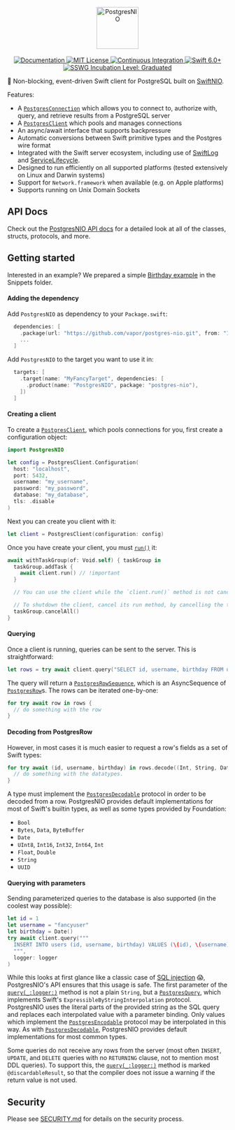 <p align="center">
<img src="https://design.vapor.codes/images/vapor-postgresnio.svg" height="96" alt="PostgresNIO">
<br>
<br>
<a href="https://api.vapor.codes/postgresnio/documentation/postgresnio/">
    <img src="https://design.vapor.codes/images/readthedocs.svg" alt="Documentation">
</a>
<a href="LICENSE">
    <img src="https://design.vapor.codes/images/mitlicense.svg" alt="MIT License">
</a>
<a href="https://github.com/vapor/postgres-nio/actions/workflows/test.yml">
    <img src="https://img.shields.io/github/actions/workflow/status/vapor/postgres-nio/test.yml?event=push&style=plastic&logo=github&label=tests&logoColor=%23ccc" alt="Continuous Integration">
</a>
<a href="https://swift.org">
    <img src="https://design.vapor.codes/images/swift60up.svg" alt="Swift 6.0+">
</a>
<a href="https://www.swift.org/sswg/incubation-process.html">
    <img src="https://design.vapor.codes/images/sswg-graduated.svg" alt="SSWG Incubation Level: Graduated">
</a>
</p>

🐘 Non-blocking, event-driven Swift client for PostgreSQL built on [SwiftNIO].

Features:

- A [`PostgresConnection`] which allows you to connect to, authorize with, query, and retrieve results from a PostgreSQL server
- A [`PostgresClient`] which pools and manages connections 
- An async/await interface that supports backpressure 
- Automatic conversions between Swift primitive types and the Postgres wire format
- Integrated with the Swift server ecosystem, including use of [SwiftLog] and [ServiceLifecycle].
- Designed to run efficiently on all supported platforms (tested extensively on Linux and Darwin systems)
- Support for `Network.framework` when available (e.g. on Apple platforms)
- Supports running on Unix Domain Sockets

## API Docs

Check out the [PostgresNIO API docs][Documentation] for a 
detailed look at all of the classes, structs, protocols, and more.

## Getting started

Interested in an example? We prepared a simple [Birthday example](https://github.com/vapor/postgres-nio/blob/main/Snippets/Birthdays.swift)
in the Snippets folder.

#### Adding the dependency

Add `PostgresNIO` as dependency to your `Package.swift`:

```swift
  dependencies: [
    .package(url: "https://github.com/vapor/postgres-nio.git", from: "1.21.0"),
    ...
  ]
```

Add `PostgresNIO` to the target you want to use it in:
```swift
  targets: [
    .target(name: "MyFancyTarget", dependencies: [
      .product(name: "PostgresNIO", package: "postgres-nio"),
    ])
  ]
```

#### Creating a client

To create a [`PostgresClient`], which pools connections for you, first create a configuration object:

```swift
import PostgresNIO

let config = PostgresClient.Configuration(
  host: "localhost",
  port: 5432,
  username: "my_username",
  password: "my_password",
  database: "my_database",
  tls: .disable
)
```

Next you can create you client with it:
```swift
let client = PostgresClient(configuration: config)
```

Once you have create your client, you must [`run()`] it:
```swift
await withTaskGroup(of: Void.self) { taskGroup in
  taskGroup.addTask {
    await client.run() // !important
  }

  // You can use the client while the `client.run()` method is not cancelled.

  // To shutdown the client, cancel its run method, by cancelling the taskGroup.
  taskGroup.cancelAll()
}
```

#### Querying

Once a client is running, queries can be sent to the server. This is straightforward:

```swift
let rows = try await client.query("SELECT id, username, birthday FROM users")
```

The query will return a [`PostgresRowSequence`], which is an AsyncSequence of [`PostgresRow`]s. 
The rows can be iterated one-by-one: 

```swift
for try await row in rows {
  // do something with the row
}
```

#### Decoding from PostgresRow

However, in most cases it is much easier to request a row's fields as a set of Swift types:

```swift
for try await (id, username, birthday) in rows.decode((Int, String, Date).self) {
  // do something with the datatypes.
}
```

A type must implement the [`PostgresDecodable`] protocol in order to be decoded from a row. PostgresNIO provides default implementations for most of Swift's builtin types, as well as some types provided by Foundation:

- `Bool`
- `Bytes`, `Data`, `ByteBuffer`
- `Date`
- `UInt8`, `Int16`, `Int32`, `Int64`, `Int`
- `Float`, `Double`
- `String`
- `UUID`

#### Querying with parameters

Sending parameterized queries to the database is also supported (in the coolest way possible):

```swift
let id = 1
let username = "fancyuser"
let birthday = Date()
try await client.query("""
  INSERT INTO users (id, username, birthday) VALUES (\(id), \(username), \(birthday))
  """, 
  logger: logger
)
```

While this looks at first glance like a classic case of [SQL injection](https://en.wikipedia.org/wiki/SQL_injection) 😱, PostgresNIO's API ensures that this usage is safe. The first parameter of the [`query(_:logger:)`] method is not a plain `String`, but a [`PostgresQuery`], which implements Swift's `ExpressibleByStringInterpolation` protocol. PostgresNIO uses the literal parts of the provided string as the SQL query and replaces each interpolated value with a parameter binding. Only values which implement the [`PostgresEncodable`] protocol may be interpolated in this way. As with [`PostgresDecodable`], PostgresNIO provides default implementations for most common types.

Some queries do not receive any rows from the server (most often `INSERT`, `UPDATE`, and `DELETE` queries with no `RETURNING` clause, not to mention most DDL queries). To support this, the [`query(_:logger:)`] method is marked `@discardableResult`, so that the compiler does not issue a warning if the return value is not used. 

## Security

Please see [SECURITY.md] for details on the security process.

[SSWG Incubation]: https://github.com/swift-server/sswg/blob/main/process/incubation.md#graduated-level
[Documentation]: https://api.vapor.codes/postgresnio/documentation/postgresnio
[Team Chat]: https://discord.gg/vapor
[MIT License]: LICENSE
[Continuous Integration]: https://github.com/vapor/postgres-nio/actions
[Swift 6.0]: https://swift.org
[Security.md]: https://github.com/vapor/.github/blob/main/SECURITY.md

[`PostgresConnection`]: https://api.vapor.codes/postgresnio/documentation/postgresnio/postgresconnection
[`PostgresClient`]: https://api.vapor.codes/postgresnio/documentation/postgresnio/postgresclient
[`run()`]: https://api.vapor.codes/postgresnio/documentation/postgresnio/postgresclient/run()
[`query(_:logger:)`]: https://api.vapor.codes/postgresnio/documentation/postgresnio/postgresconnection/query(_:logger:file:line:)-9mkfn
[`PostgresQuery`]: https://api.vapor.codes/postgresnio/documentation/postgresnio/postgresquery
[`PostgresRow`]: https://api.vapor.codes/postgresnio/documentation/postgresnio/postgresrow
[`PostgresRowSequence`]: https://api.vapor.codes/postgresnio/documentation/postgresnio/postgresrowsequence
[`PostgresDecodable`]: https://api.vapor.codes/postgresnio/documentation/postgresnio/postgresdecodable
[`PostgresEncodable`]: https://api.vapor.codes/postgresnio/documentation/postgresnio/postgresencodable
[SwiftNIO]: https://github.com/apple/swift-nio
[PostgresKit]: https://github.com/vapor/postgres-kit
[SwiftLog]: https://github.com/apple/swift-log
[ServiceLifecycle]: https://github.com/swift-server/swift-service-lifecycle
[`Logger`]: https://apple.github.io/swift-log/docs/current/Logging/Structs/Logger.html
